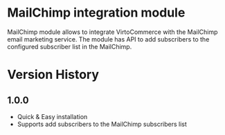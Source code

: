 # MailChimp integration module
MailChimp module allows to integrate VirtoCommerce with the MailChimp email marketing service. The module has API to add subscribers to the configured subscriber list in the MailChimp.

# Version History
## 1.0.0 
* Quick & Easy installation
* Supports add subscribers to the MailChimp subscribers list
